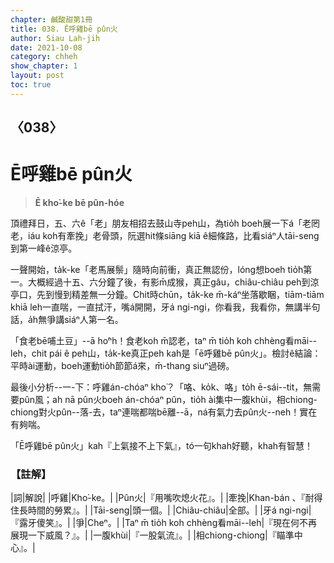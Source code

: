 ```yaml
---
chapter: 鹹酸甜第1冊
title: 038. Ē呼雞bē pûn火
author: Siau Lah-jih
date: 2021-10-08
category: chheh
show_chapter: 1
layout: post
toc: true
---
```

  
## 〈038〉
# Ē呼雞bē pûn火
>**Ē kho͘-ke bē pûn-hóe**
  
頂禮拜日，五、六ê「老」朋友相招去鼓山寺peh山，為tio̍h boeh展一下á「老罔老，iáu koh有牽挽」老骨頭，阮選hit條siāng kiā ê細條路，比看siáⁿ人tāi-seng到第一峰ê涼亭。

一聲開始，ta̍k-ke「老馬展鬃」隨時向前衝，真正無認份，lóng想boeh tio̍h第一。大概經過十五、六分鐘了後，有影m̄成猴，真正gâu，chiâu-chiâu peh到涼亭口，先到慢到精差無一分鐘。Chit時chūn，ta̍k-ke m̄-káⁿ坐落歇睏，tiām-tiām khiā leh一直喘，一直拭汗，嘴á開開，牙á ngi-ngi，你看我，我看你，無講半句話，a̍h無爭講siáⁿ人第一名。

「食老bē哺土豆」--ā ho͘ⁿh！食老koh m̄認老，taⁿ m̄ tio̍h koh chhèng看māi--leh，chit pái ê peh山，ta̍k-ke真正peh kah是「ē呼雞bē pûn火」。檢討ê結論：平時ài運動，boeh運動tio̍h節節á來，m̄-thang siuⁿ過磅。

最後小分析--一-下：呼雞án-chóaⁿ kho͘？「咯、ko̍k、咯」to̍h ē-sái--tit，無需要pûn風；ah nā pûn火boeh án-chóaⁿ pûn，tio̍h ài集中一腹khùi，相chiong-chiong對火pûn--落-去，taⁿ連喘都喘bē離--ā，ná有氣力去pûn火--neh！實在有夠喘。

「Ē呼雞bē pûn火」kah『上氣接不上下氣』，tó一句khah好聽，khah有智慧！ 





### 【註解】

|詞|解說|
|呼雞|Kho͘-ke。|
|Pûn火|『用嘴吹熄火花』。|
|牽挽|Khan-bán 、『耐得住長時間的勞累』。|
|Tāi-seng|頭一個。|
|Chiâu-chiâu|全部。|
|牙á ngi-ngi|『露牙傻笑』。|
|爭|Cheⁿ。|
|Taⁿ m̄ tio̍h koh chhèng看māi--leh|『現在何不再展現一下威風？』。|
|一腹khùi|『一股氣流』。|
|相chiong-chiong|『瞄準中心』。|



